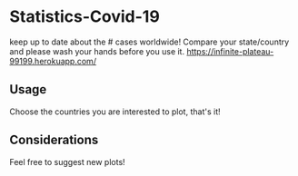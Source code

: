 # Statistics-Covid-19

keep up to date about the # cases worldwide!
Compare your state/country and please wash your hands before you use it.
https://infinite-plateau-99199.herokuapp.com/

## Usage

Choose the countries you are interested to plot, that's it!

## Considerations

Feel free to suggest new plots!
